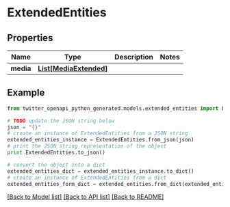 # ExtendedEntities


## Properties

Name | Type | Description | Notes
------------ | ------------- | ------------- | -------------
**media** | [**List[MediaExtended]**](MediaExtended.md) |  | 

## Example

```python
from twitter_openapi_python_generated.models.extended_entities import ExtendedEntities

# TODO update the JSON string below
json = "{}"
# create an instance of ExtendedEntities from a JSON string
extended_entities_instance = ExtendedEntities.from_json(json)
# print the JSON string representation of the object
print ExtendedEntities.to_json()

# convert the object into a dict
extended_entities_dict = extended_entities_instance.to_dict()
# create an instance of ExtendedEntities from a dict
extended_entities_form_dict = extended_entities.from_dict(extended_entities_dict)
```
[[Back to Model list]](../README.md#documentation-for-models) [[Back to API list]](../README.md#documentation-for-api-endpoints) [[Back to README]](../README.md)


